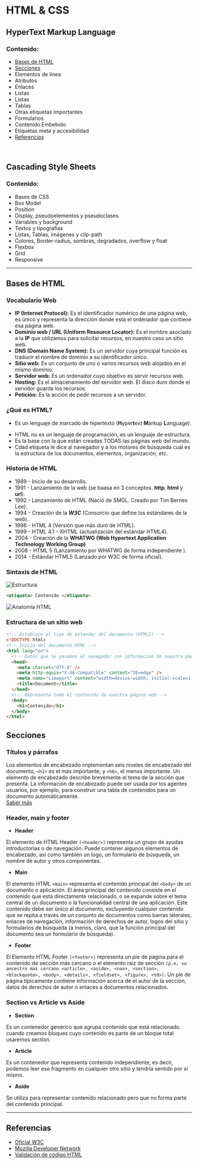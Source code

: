 # HTML & CSS

## HyperText Markup Language

### Contenido:

- [Bases de HTML](#bases-de-hTML)
- [Secciones](#secciones)
- Elementos de línea
- Atributos
- Enlaces
- Listas
- Listas
- Tablas
- Otras etiquetas importantes
- Formularios
- Contenido Embebido
- Etiquetas meta y accesibilidad
- [Referencias](#referencias)

<br>

## Cascading Style Sheets

### Contenido:

- Bases de CSS
- Box Model
- Position
- Display, pseudoelementos y pseudoclases
- Variables y background
- Textos y tipografias
- Listas, Tablas, imágenes y clip-path
- Colores, Border-radius, sombras, degradados, overflow y float
- Flexbox
- Grid
- Responsive

---

## Bases de HTML

### Vocabulario Web

- **IP (Internet Protocol):** Es el identificador numérico de una página web, es único y representa la dirección donde está el ordenador que contiene esa página web.
- **Dominio web / URL (Uniform Resource Locator):** Es el nombre asociado a la **IP** que utilizamos para solicitar recursos, en nuestro caso un sitio web.
- **DNS (Domain Name System):** Es un servidor cuya principal función es traducir el nombre de dominio a su identificador único.
- **Sitio web:** Es un conjunto de uno o varios recursos web alojados en el mismo dominio.
- **Servidor web:** Es un ordenador cuyo objetivo es servir recursos web.
- **Hosting:** Es el almacenamiento del servidor web. El disco duro donde el servidor guarda los recursos.
- **Petición:** Es la acción de pedir recursos a un servidor.

### ¿Qué es HTML?

- Es un lenguaje de marcado de hipertexto (**H**yper**t**ext **M**arkup **L**anguage).

* HTML no es un lenguaje de programación, es un lenguaje de estructura.
* Es la base con la que están creadas TODAS las páginas web del mundo.
* Cdad etiqueta le dice al navegador y a los motores de búsqueda cuál es la estructura de los documentos, elementos, organización, etc.

### Historia de HTML

- 1989 - Inicio de su desarrollo.
- 1991 - Lanzamiento de la web (se baasa en 3 conceptos. **http**, **html** y **url**).
- 1992 - Lanzamiento de HTML (Nació de SMGL. Creado por Tim Bernes Lee).
- 1994 - Creación de la **_W3C_** (Consorcio que define los estándares de la web).
- 1998 - HTML 4 (Versión que más duró de HTML).
- 1999 - HTML 4.1 - XHTML (actualización del estándar HTML4).
- 2004 - Creación de la **WHATWG (Web Hypertext Application Technology Working Group)**
- 2008 - HTML 5 (Lanzamiento por WHATWG de forma independiente ).
- 2014 - Estándar HTML5 (Lanzado por W3C de forma oficial).

### Sintaxis de HTML

![Estructura](https://developer.mozilla.org/en-US/docs/Learn/Getting_started_with_the_web/HTML_basics/grumpy-cat-small.png)

```html
<etiqueta> Contenido </etiqueta>
```

![Anatomia HTML](https://media.prod.mdn.mozit.cloud/attachments/2014/04/09/7659/a731e40efad1f6e0b728bfcf86c0035b/anatomy-of-an-html-element.png)

### Estructura de un sitio web

```html
<!-- Establece el tipo de estandar del documento (HTML5) -->
<!DOCTYPE html>
<!-- Inicio del documento HTML -->
<html lang="en">
  <!-- Datos que le pasamos al navegador con información de nuestra página -->
  <head>
    <meta charset="UTF-8" />
    <meta http-equiv="X-UA-Compatible" content="IE=edge" />
    <meta name="viewport" content="width=device-width, initial-scale=1.0" />
    <title>Document</title>
  </head>
  <!-- Representa todo el contenido de nuestra página web -->
  <body>
    <h1>Contenido</h1>
  </body>
</html>
```

## Secciones

### Títulos y párrafos

Los elementos de encabezado implementan seis niveles de encabezado del documento, `<h1>` es el más importante, y `<h6>`, el menos importante. Un elemento de encabezado describe brevemente el tema de la sección que presenta. La información de encabezado puede ser usada por los agentes usuarios, por ejemplo, para construir una tabla de contenidos para un documento automáticamente.  
[Saber más](https://developer.mozilla.org/es/docs/Web/HTML/Elemento/Elementos_T%C3%ADtulos#p%C3%A1gina_de_ejemplo)

### Header, main y footer

- **Header**

El elemento de HTML Header `(<header>)` representa un grupo de ayudas introductorias o de navegación. Puede contener algunos elementos de encabezado, así como también un logo, un formulario de búsqueda, un nombre de autor y otros componentes.

- **Main**

El elemento HTML `<main>` representa el contenido principal del `<body>` de un documento o aplicación. El área principal del contenido consiste en el contenido que está directamente relacionado, o se expande sobre el tema central de un documento o la funcionalidad central de una aplicación. Este contenido debe ser único al documento, excluyendo cualquier contenido que se repita a través de un conjunto de documentos como barras laterales, enlaces de navegación, información de derechos de autor, logos del sitio y formularios de búsqueda (a menos, claro, que la función principal del documento sea un formulario de búsqueda).

- **Footer**

El Elemento HTML Footer `(<footer>)` representa un pie de página para el contenido de sección más cercano o el elemento raíz de sección `(p.e, su ancestro mas cercano <article>, <aside>, <nav>, <section>,<blockquote>, <body>, <details>, <fieldset>, <figure>, <td>)`. Un pie de página típicamente contiene información acerca de el autor de la sección, datos de derechos de autor o enlaces a documentos relacionados.

### Section vs Article vs Aside

- **Section**

Es un contenedor genérico que agrupa contenido que está relacionado. cuando creamos bloques cuyo contenido es parte de un bloque total usaremos section.

- **Article**

Es un contenedor que representa contenido independiente, es decir, podemos leer ese fragmento en cualquier otro sitio y tendría sentido por sí mismo.

- **Aside**

Se utiliza para representar contenido relacionado pero que no forma parte del contenido principal.

---

## Referencias

- [Oficial W3C](https://www.w3.org/TR/html52/introduction.html)
- [Mozilla Developer Network](https://developer.mozilla.org/es/docs/Web/HTML)
- [Validación de código HTML](https://validator.w3.org/)
